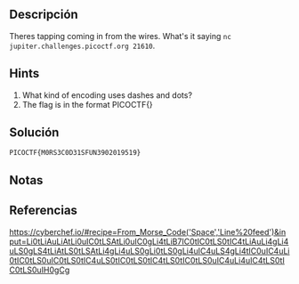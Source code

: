 ## Descripción 

Theres tapping coming in from the wires. What's it saying `nc jupiter.challenges.picoctf.org 21610`.
## Hints
1. What kind of encoding uses dashes and dots?
2. The flag is in the format PICOCTF{}
## Solución
```
PICOCTF{M0RS3C0D31SFUN3902019519}
```
## Notas

## Referencias
https://cyberchef.io/#recipe=From_Morse_Code('Space','Line%20feed')&input=Li0tLiAuLiAtLi0uIC0tLSAtLi0uIC0gLi4tLiB7IC0tIC0tLS0tIC4tLiAuLi4gLi4uLS0gLS4tLiAtLS0tLSAtLi4gLi4uLS0gLi0tLS0gLi4uIC4uLS4gLi4tIC0uIC4uLi0tIC0tLS0uIC0tLS0tIC4uLS0tIC0tLS0tIC4tLS0tIC0tLS0uIC4uLi4uIC4tLS0tIC0tLS0uIH0gCg
